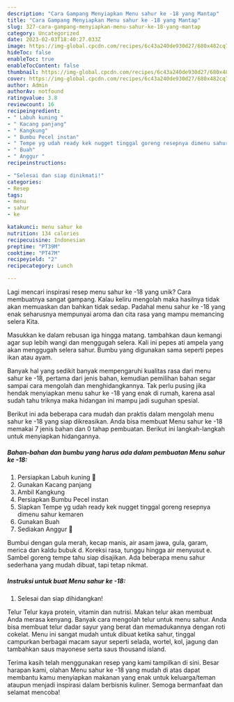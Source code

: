 ```yaml
---
description: "Cara Gampang Menyiapkan Menu sahur ke -18 yang Mantap"
title: "Cara Gampang Menyiapkan Menu sahur ke -18 yang Mantap"
slug: 327-cara-gampang-menyiapkan-menu-sahur-ke-18-yang-mantap
category: Uncategorized
date: 2023-02-03T18:40:27.033Z
image: https://img-global.cpcdn.com/recipes/6c43a240de930d27/680x482cq70/menu-sahur-ke-18-foto-resep-utama.jpg
hideToc: false
enableToc: true
enableTocContent: false
thumbnail: https://img-global.cpcdn.com/recipes/6c43a240de930d27/680x482cq70/menu-sahur-ke-18-foto-resep-utama.jpg
cover: https://img-global.cpcdn.com/recipes/6c43a240de930d27/680x482cq70/menu-sahur-ke-18-foto-resep-utama.jpg
author: Admin
authorAv: notfound
ratingvalue: 3.8
reviewcount: 16
recipeingredient:
- " Labuh kuning "
- " Kacang panjang"
- " Kangkung"
- " Bumbu Pecel instan"
- " Tempe yg udah ready kek nugget tinggal goreng resepnya dimenu sahur kemaren"
- " Buah"
- " Anggur "
recipeinstructions:

- "Selesai dan siap dinikmati!"
categories:
- Resep
tags:
- menu
- sahur
- ke

katakunci: menu sahur ke 
nutrition: 134 calories
recipecuisine: Indonesian
preptime: "PT39M"
cooktime: "PT47M"
recipeyield: "2"
recipecategory: Lunch

---
```





Lagi mencari inspirasi resep menu sahur ke -18 yang unik? Cara membuatnya sangat gampang. Kalau keliru mengolah maka hasilnya tidak akan memuaskan dan bahkan tidak sedap. Padahal menu sahur ke -18 yang enak seharusnya mempunyai aroma dan cita rasa yang mampu memancing selera Kita.





Masukkan ke dalam rebusan iga hingga matang. tambahkan daun kemangi agar sup lebih wangi dan menggugah selera. Kali ini pepes ati ampela yang akan menggugah selera sahur. Bumbu yang digunakan sama seperti pepes ikan atau ayam.

Banyak hal yang sedikit banyak mempengaruhi kualitas rasa dari menu sahur ke -18, pertama dari jenis bahan, kemudian pemilihan bahan segar sampai cara mengolah dan menghidangkannya. Tak perlu pusing jika hendak menyiapkan menu sahur ke -18 yang enak di rumah, karena asal sudah tahu triknya maka hidangan ini mampu jadi suguhan spesial.






Berikut ini ada beberapa cara mudah dan praktis dalam mengolah menu sahur ke -18 yang siap dikreasikan. Anda bisa membuat Menu sahur ke -18 memakai 7 jenis bahan dan 0 tahap pembuatan. Berikut ini langkah-langkah untuk menyiapkan hidangannya.

<!--inarticleads1-->

##### Bahan-bahan dan bumbu yang harus ada dalam pembuatan Menu sahur ke -18:

1. Persiapkan  Labuh kuning 🎃
1. Gunakan  Kacang panjang
1. Ambil  Kangkung
1. Persiapkan  Bumbu Pecel instan
1. Siapkan  Tempe yg udah ready kek nugget tinggal goreng resepnya dimenu sahur kemaren
1. Gunakan  Buah
1. Sediakan  Anggur 🍇


Bumbui dengan gula merah, kecap manis, air asam jawa, gula, garam, merica dan kaldu bubuk d. Koreksi rasa, tunggu hingga air menyusut e. Sambel goreng tempe tahu siap disajikan. Ada beberapa menu sahur sederhana yang mudah dibuat, tapi tetap nikmat. 

<!--inarticleads2-->

##### Instruksi untuk buat Menu sahur ke -18:


1. Selesai dan siap dihidangkan!

Telur Telur kaya protein, vitamin dan nutrisi. Makan telur akan membuat Anda merasa kenyang. Banyak cara mengolah telur untuk menu sahur. Anda bisa membuat telur dadar sayur yang berat dan memadukannya dengan roti cokelat. Menu ini sangat mudah untuk dibuat ketika sahur, tinggal campurkan berbagai macam sayur seperti selada, wortel, kol, jagung dan tambahkan saus mayonese serta saus thousand island. 

Terima kasih telah menggunakan resep yang kami tampilkan di sini. Besar harapan kami, olahan Menu sahur ke -18 yang mudah di atas dapat membantu kamu menyiapkan makanan yang enak untuk keluarga/teman ataupun menjadi inspirasi dalam berbisnis kuliner. Semoga bermanfaat dan selamat mencoba!
